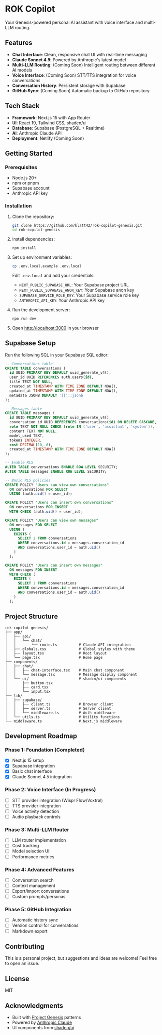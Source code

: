 # ROK Copilot

Your Genesis-powered personal AI assistant with voice interface and multi-LLM routing.

## Features

- **Chat Interface**: Clean, responsive chat UI with real-time messaging
- **Claude Sonnet 4.5**: Powered by Anthropic's latest model
- **Multi-LLM Routing**: (Coming Soon) Intelligent routing between different AI models
- **Voice Interface**: (Coming Soon) STT/TTS integration for voice conversations
- **Conversation History**: Persistent storage with Supabase
- **GitHub Sync**: (Coming Soon) Automatic backup to GitHub repository

## Tech Stack

- **Framework**: Next.js 15 with App Router
- **UI**: React 19, Tailwind CSS, shadcn/ui
- **Database**: Supabase (PostgreSQL + Realtime)
- **AI**: Anthropic Claude API
- **Deployment**: Netlify (Coming Soon)

## Getting Started

### Prerequisites

- Node.js 20+
- npm or pnpm
- Supabase account
- Anthropic API key

### Installation

1. Clone the repository:
   ```bash
   git clone https://github.com/klatt42/rok-copilot-genesis.git
   cd rok-copilot-genesis
   ```

2. Install dependencies:
   ```bash
   npm install
   ```

3. Set up environment variables:
   ```bash
   cp .env.local.example .env.local
   ```

   Edit `.env.local` and add your credentials:
   - `NEXT_PUBLIC_SUPABASE_URL`: Your Supabase project URL
   - `NEXT_PUBLIC_SUPABASE_ANON_KEY`: Your Supabase anon key
   - `SUPABASE_SERVICE_ROLE_KEY`: Your Supabase service role key
   - `ANTHROPIC_API_KEY`: Your Anthropic API key

4. Run the development server:
   ```bash
   npm run dev
   ```

5. Open [http://localhost:3000](http://localhost:3000) in your browser

## Supabase Setup

Run the following SQL in your Supabase SQL editor:

```sql
-- Conversations table
CREATE TABLE conversations (
  id UUID PRIMARY KEY DEFAULT uuid_generate_v4(),
  user_id UUID REFERENCES auth.users(id),
  title TEXT NOT NULL,
  created_at TIMESTAMP WITH TIME ZONE DEFAULT NOW(),
  updated_at TIMESTAMP WITH TIME ZONE DEFAULT NOW(),
  metadata JSONB DEFAULT '{}'::jsonb
);

-- Messages table
CREATE TABLE messages (
  id UUID PRIMARY KEY DEFAULT uuid_generate_v4(),
  conversation_id UUID REFERENCES conversations(id) ON DELETE CASCADE,
  role TEXT NOT NULL CHECK (role IN ('user', 'assistant', 'system')),
  content TEXT NOT NULL,
  model_used TEXT,
  tokens INTEGER,
  cost DECIMAL(10, 6),
  created_at TIMESTAMP WITH TIME ZONE DEFAULT NOW()
);

-- Enable RLS
ALTER TABLE conversations ENABLE ROW LEVEL SECURITY;
ALTER TABLE messages ENABLE ROW LEVEL SECURITY;

-- Basic RLS policies
CREATE POLICY "Users can view own conversations"
  ON conversations FOR SELECT
  USING (auth.uid() = user_id);

CREATE POLICY "Users can insert own conversations"
  ON conversations FOR INSERT
  WITH CHECK (auth.uid() = user_id);

CREATE POLICY "Users can view own messages"
  ON messages FOR SELECT
  USING (
    EXISTS (
      SELECT 1 FROM conversations
      WHERE conversations.id = messages.conversation_id
      AND conversations.user_id = auth.uid()
    )
  );

CREATE POLICY "Users can insert own messages"
  ON messages FOR INSERT
  WITH CHECK (
    EXISTS (
      SELECT 1 FROM conversations
      WHERE conversations.id = messages.conversation_id
      AND conversations.user_id = auth.uid()
    )
  );
```

## Project Structure

```
rok-copilot-genesis/
├── app/
│   ├── api/
│   │   └── chat/
│   │       └── route.ts          # Claude API integration
│   ├── globals.css               # Global styles with theme
│   ├── layout.tsx                # Root layout
│   └── page.tsx                  # Home page
├── components/
│   ├── chat/
│   │   ├── chat-interface.tsx    # Main chat component
│   │   └── message.tsx           # Message display component
│   └── ui/                       # shadcn/ui components
│       ├── button.tsx
│       ├── card.tsx
│       └── input.tsx
├── lib/
│   ├── supabase/
│   │   ├── client.ts             # Browser client
│   │   ├── server.ts             # Server client
│   │   └── middleware.ts         # Auth middleware
│   └── utils.ts                  # Utility functions
└── middleware.ts                 # Next.js middleware
```

## Development Roadmap

### Phase 1: Foundation (Completed)
- [x] Next.js 15 setup
- [x] Supabase integration
- [x] Basic chat interface
- [x] Claude Sonnet 4.5 integration

### Phase 2: Voice Interface (In Progress)
- [ ] STT provider integration (Wispr Flow/Voxtral)
- [ ] TTS provider integration
- [ ] Voice activity detection
- [ ] Audio playback controls

### Phase 3: Multi-LLM Router
- [ ] LLM router implementation
- [ ] Cost tracking
- [ ] Model selection UI
- [ ] Performance metrics

### Phase 4: Advanced Features
- [ ] Conversation search
- [ ] Context management
- [ ] Export/import conversations
- [ ] Custom prompts/personas

### Phase 5: GitHub Integration
- [ ] Automatic history sync
- [ ] Version control for conversations
- [ ] Markdown export

## Contributing

This is a personal project, but suggestions and ideas are welcome! Feel free to open an issue.

## License

MIT

## Acknowledgments

- Built with [Project Genesis](https://github.com/project-genesis) patterns
- Powered by [Anthropic Claude](https://anthropic.com)
- UI components from [shadcn/ui](https://ui.shadcn.com)
